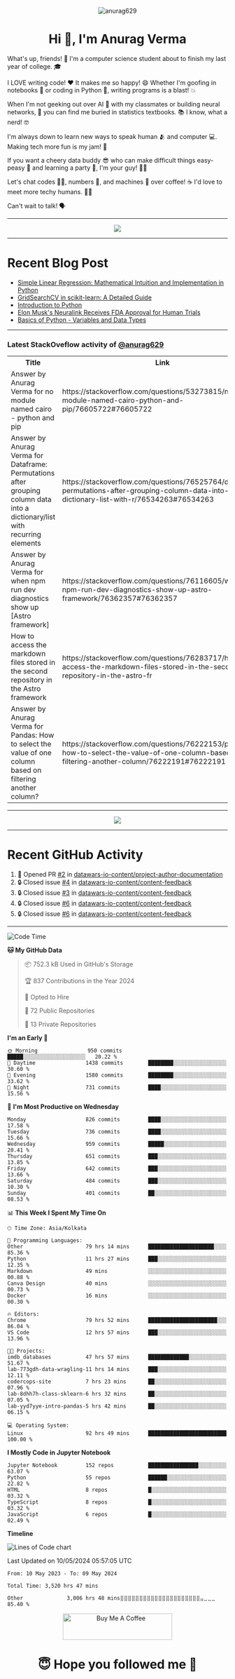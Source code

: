 

<p align="center"> <img src="https://komarev.com/ghpvc/?username=anurag629&label=Profile%20views&color=0e75b6&style=flat" alt="anurag629" /> </p>

<h1 align="center">Hi 👋, I'm Anurag Verma</h1>

What's up, friends! 👋 I'm a computer science student about to finish my last year of college. 🎓

I LOVE writing code! ❤️ It makes me so happy! 😄 Whether I'm goofing in notebooks 📓 or coding in Python 🐍, writing programs is a blast! 💥

When I'm not geeking out over AI 🤖 with my classmates or building neural networks, 🧠 you can find me buried in statistics textbooks. 📚 I know, what a nerd! 🤓

I'm always down to learn new ways to speak human 🫂 and computer 💻. Making tech more fun is my jam! 🍇

If you want a cheery data buddy 😎 who can make difficult things easy-peasy 🥝 and learning a party 🎉, I'm your guy! 🙋‍♂️

Let's chat codes 👨‍💻, numbers 🧮, and machines 🤖 over coffee! ☕ I'd love to meet more techy humans. 💁‍♂️

Can't wait to talk! 🗣️

---

<p align="center">
  <img src="https://spotify-github-profile.vercel.app/api/view.svg?uid=mwvywke3fo2gajpenodnmobfh&cover_image=true&theme=default&show_offline=false&background_color=121212&interchange=false&bar_color=53b14f&bar_color_cover=true">
</p>

---

# Recent Blog Post

<!-- BLOG-POST-LIST:START -->
- [Simple Linear Regression: Mathematical Intuition and Implementation in Python](https://codercops.tech/blog/machine-learning-algorithms/simple-linear-regression-mathematical-intuation)
- [GridSearchCV in scikit-learn: A Detailed Guide](https://codercops.tech/blog/gridsearchcv-in-scikit-learn-a-detailed-guide)
- [Introduction to Python](https://codercops.tech/blog/python-tutorial/introduction-to-python)
- [Elon Musk&#39;s Neuralink Receives FDA Approval for Human Trials](https://codercops.tech/blog/elon-musks-neuralink-receives-fda-approval-for-human-trials)
- [Basics of Python - Variables and Data Types](https://codercops.tech/blog/python-basics-of-python-variables-and-data-types)
<!-- BLOG-POST-LIST:END -->

---

### Latest StackOveflow activity of [@anurag629](https://github.com/anurag629)
<table>
  <tr><th>Title</th><th>Link</th></tr>
  <!-- STACKOVERFLOW:START --><tr><td>Answer by Anurag Verma for no module named cairo - python and pip</td><td>https://stackoverflow.com/questions/53273815/no-module-named-cairo-python-and-pip/76605722#76605722</td></tr><tr><td>Answer by Anurag Verma for Dataframe: Permutations after grouping column data into a dictionary/list with recurring elements</td><td>https://stackoverflow.com/questions/76525764/dataframe-permutations-after-grouping-column-data-into-a-dictionary-list-with-r/76534263#76534263</td></tr><tr><td>Answer by Anurag Verma for when npm run dev diagnostics show up [Astro framework]</td><td>https://stackoverflow.com/questions/76116605/when-npm-run-dev-diagnostics-show-up-astro-framework/76362357#76362357</td></tr><tr><td>How to access the markdown files stored in the second repository in the Astro framework</td><td>https://stackoverflow.com/questions/76283717/how-to-access-the-markdown-files-stored-in-the-second-repository-in-the-astro-fr</td></tr><tr><td>Answer by Anurag Verma for Pandas: How to select the value of one column based on filtering another column?</td><td>https://stackoverflow.com/questions/76222153/pandas-how-to-select-the-value-of-one-column-based-on-filtering-another-column/76222191#76222191</td></tr><!-- STACKOVERFLOW:END -->
</table>

---

<p align="center">
  <img alig src="https://github-profile-trophy.vercel.app/?username=anurag629&theme=onedark&column=-1" />
</p>

---

# Recent GitHub Activity
<!--START_SECTION:activity-->
1. 💪 Opened PR [#2](https://github.com/datawars-io-content/project-author-documentation/pull/2) in [datawars-io-content/project-author-documentation](https://github.com/datawars-io-content/project-author-documentation)
2. 🔒 Closed issue [#4](https://github.com/datawars-io-content/content-feedback/issues/4) in [datawars-io-content/content-feedback](https://github.com/datawars-io-content/content-feedback)
3. 🔒 Closed issue [#3](https://github.com/datawars-io-content/content-feedback/issues/3) in [datawars-io-content/content-feedback](https://github.com/datawars-io-content/content-feedback)
4. 🔒 Closed issue [#6](https://github.com/datawars-io-content/content-feedback/issues/6) in [datawars-io-content/content-feedback](https://github.com/datawars-io-content/content-feedback)
5. 🔒 Closed issue [#6](https://github.com/datawars-io-content/content-feedback/issues/6) in [datawars-io-content/content-feedback](https://github.com/datawars-io-content/content-feedback)
<!--END_SECTION:activity-->

---

<!--START_SECTION:waka-->
![Code Time](http://img.shields.io/badge/Code%20Time-3%2C523%20hrs%2054%20mins-blue)

**🐱 My GitHub Data** 

> 📦 752.3 kB Used in GitHub's Storage 
 > 
> 🏆 837 Contributions in the Year 2024
 > 
> 💼 Opted to Hire
 > 
> 📜 72 Public Repositories 
 > 
> 🔑 13 Private Repositories 
 > 
**I'm an Early 🐤** 

```text
🌞 Morning                950 commits         █████░░░░░░░░░░░░░░░░░░░░   20.22 % 
🌆 Daytime                1438 commits        ████████░░░░░░░░░░░░░░░░░   30.60 % 
🌃 Evening                1580 commits        ████████░░░░░░░░░░░░░░░░░   33.62 % 
🌙 Night                  731 commits         ████░░░░░░░░░░░░░░░░░░░░░   15.56 % 
```
📅 **I'm Most Productive on Wednesday** 

```text
Monday                   826 commits         ████░░░░░░░░░░░░░░░░░░░░░   17.58 % 
Tuesday                  736 commits         ████░░░░░░░░░░░░░░░░░░░░░   15.66 % 
Wednesday                959 commits         █████░░░░░░░░░░░░░░░░░░░░   20.41 % 
Thursday                 651 commits         ███░░░░░░░░░░░░░░░░░░░░░░   13.85 % 
Friday                   642 commits         ███░░░░░░░░░░░░░░░░░░░░░░   13.66 % 
Saturday                 484 commits         ███░░░░░░░░░░░░░░░░░░░░░░   10.30 % 
Sunday                   401 commits         ██░░░░░░░░░░░░░░░░░░░░░░░   08.53 % 
```


📊 **This Week I Spent My Time On** 

```text
🕑︎ Time Zone: Asia/Kolkata

💬 Programming Languages: 
Other                    79 hrs 14 mins      █████████████████████░░░░   85.36 % 
Python                   11 hrs 27 mins      ███░░░░░░░░░░░░░░░░░░░░░░   12.35 % 
Markdown                 49 mins             ░░░░░░░░░░░░░░░░░░░░░░░░░   00.88 % 
Canva Design             40 mins             ░░░░░░░░░░░░░░░░░░░░░░░░░   00.73 % 
Docker                   16 mins             ░░░░░░░░░░░░░░░░░░░░░░░░░   00.30 % 

🔥 Editors: 
Chrome                   79 hrs 52 mins      ██████████████████████░░░   86.04 % 
VS Code                  12 hrs 57 mins      ███░░░░░░░░░░░░░░░░░░░░░░   13.96 % 

🐱‍💻 Projects: 
imdb_databases           47 hrs 57 mins      █████████████░░░░░░░░░░░░   51.67 % 
lab-773gdh-data-wragling-11 hrs 14 mins      ███░░░░░░░░░░░░░░░░░░░░░░   12.11 % 
codercops-site           7 hrs 23 mins       ██░░░░░░░░░░░░░░░░░░░░░░░   07.96 % 
lab-8dhh7h-class-sklearn-6 hrs 32 mins       ██░░░░░░░░░░░░░░░░░░░░░░░   07.05 % 
lab-yyd7yye-intro-pandas-5 hrs 42 mins       ██░░░░░░░░░░░░░░░░░░░░░░░   06.15 % 

💻 Operating System: 
Linux                    92 hrs 49 mins      █████████████████████████   100.00 % 
```

**I Mostly Code in Jupyter Notebook** 

```text
Jupyter Notebook         152 repos           ████████████████░░░░░░░░░   63.07 % 
Python                   55 repos            ██████░░░░░░░░░░░░░░░░░░░   22.82 % 
HTML                     8 repos             █░░░░░░░░░░░░░░░░░░░░░░░░   03.32 % 
TypeScript               8 repos             █░░░░░░░░░░░░░░░░░░░░░░░░   03.32 % 
JavaScript               6 repos             █░░░░░░░░░░░░░░░░░░░░░░░░   02.49 % 
```



**Timeline**

![Lines of Code chart](https://raw.githubusercontent.com/anurag629/anurag629/main/assets/bar_graph.png)


 Last Updated on 10/05/2024 05:57:05 UTC
<!--END_SECTION:waka-->

<!--START_SECTION:waka-simple-->

```text
From: 10 May 2023 - To: 09 May 2024

Total Time: 3,520 hrs 47 mins

Other              3,006 hrs 48 mins⣿⣿⣿⣿⣿⣿⣿⣿⣿⣿⣿⣿⣿⣿⣿⣿⣿⣿⣿⣿⣿⣤⣀⣀⣀   85.40 %
```

<!--END_SECTION:waka-simple-->

<p align="center"> 
<a href="https://www.buymeacoffee.com/anurag629" target="_blank"><img src="https://cdn.buymeacoffee.com/buttons/default-orange.png" alt="Buy Me A Coffee" height="60" width="250"></a>
</p>


<h1 align="center"> 😇 Hope you followed me 🥰  </h1>
